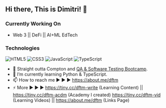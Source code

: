 ## Hi there, This is Dimitri! 👋



### Currently Working On
* Web 3 || DeFi || AI+ML EdTech



### Technologies
![HTML5](https://img.shields.io/badge/html5-%23E34F26.svg?style=for-the-badge&logo=html5&logoColor=white)
![CSS3](https://img.shields.io/badge/css3-%231572B6.svg?style=for-the-badge&logo=css3&logoColor=white)
![JavaScript](https://img.shields.io/badge/javascript-%23323330.svg?style=for-the-badge&logo=javascript&logoColor=%23F7DF1E)
![TypeScript](https://img.shields.io/badge/TypeScript-007ACC.svg?style=for-the-badge&logo=typescript&logoColor=white)



- 🔭 Straight outta Compton and [QA & Software Testing Bootcamp](https://www.workearly.gr/qa-automation-software-testing-school).
- 🌱 I’m currently learning Python & TypeScript.
- 📫 How to reach me ▶ ▶ ▶ https://about.me/dftm
- ⚡ More ▶ ▶ ▶   https://tiny.cc/dftm-write (Learning Content) || https://tiny.cc/dftm-acdm (Academy I created)
                    https://tiny.cc/dftm-vid (Learning Videos)    || https://about.me/dftm (Links Page)


